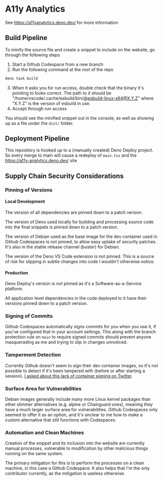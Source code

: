 # A11y Analytics

See https://a11yanalytics.deno.dev/ for more information

## Build Pipeline

To minify the source file and create a snippet to include on the website, go through the following steps

1. Start a Github Codespace from a new branch
2. Run the following command at the root of the repo
```bash
deno task build
```
3. When it asks you for run access, double check that the binary it's pointing to looks correct. The path to it should be "/home/vscode/.cache/esbuild/bin/@esbuild-linux-x64@X.Y.Z" where "X.Y.Z" is the version of esbuild in use.
4. Accept through run access

You should see the minified snippet out in the console, as well as showing up as a file under the `dist/` folder.

## Deployment Pipeline

This repository is hooked up to a (manually created) Deno Deploy project. So every merge to main will cause a redeploy of `main.tsx` and the https://a11y-analytics.deno.dev/ site

## Supply Chain Security Considerations

### Pinning of Versions

#### Local Development

The version of all dependencies are pinned down to a patch version.

The version of Deno used locally for building and processing source code into the final snippets is pinned down to a patch version.

The version of Debian used as the base image for the dev container used in Github Codespaces is not pinned, to allow easy uptake of security patches. It's also in the stable release channel (buster) for Debian.

The version of the Deno VS Code extension is not pinned. This is a source of risk for slipping in subtle changes into code I wouldn't otherwise notice.

#### Production

Deno Deploy's version is not pinned as it's a Software-as-a-Service platform.

All application level dependencies in the code deployed to it have their versions pinned down to a patch version.

### Signing of Commits

Github Codespaces automatically signs commits for you when you use it, if you've configured that in your account settings. This along with the branch protection rule on `main` to require signed commits should prevent anyone masquerading as me and trying to slip in changes unnoticed.

### Tamperment Detection

Currently Github doesn't seem to sign their dev container images, so it's not possible to detect if it's been tampered with (before or after starting a session). [I asked about this lack of container signing on Twitter](https://twitter.com/__grunet/status/1632395784942395393?s=20).

### Surface Area for Vulnerabilities

Debian images generally include many more Linux kernel packages than other slimmer alternatives (e.g. alpine or Chainguard ones), meaning they have a much larger surface area for vulnerabilities. Github Codespaces only seemed to offer it as an option, and it's unclear to me how to make a custom alternative that still functions with Codespaces.

### Automation and Clean Machines

Creation of the snippet and its inclusion into the website are currently manual processes, vulnerable to modification by other malicious things running on the same system.

The primary mitigation for this is to perform the processes on a clean machine, in this case a Github Codespace. It also helps that I'm the only contributor currently, as the mitigation is useless otherwise.
